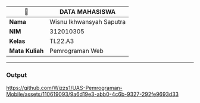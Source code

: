 | 🐻 | DATA MAHASISWA |
| -------- | --- |
| **Nama** | Wisnu Ikhwansyah Saputra|
| **NIM** | 312010305 |
| **Kelas** | TI.22.A3 |
| **Mata Kuliah** | Pemrograman Web |

---

### Output




https://github.com/Wizzs1/UAS-Pemrograman-Mobile/assets/110619093/9a6d19e3-abb0-4c6b-9327-292fe9693d33


